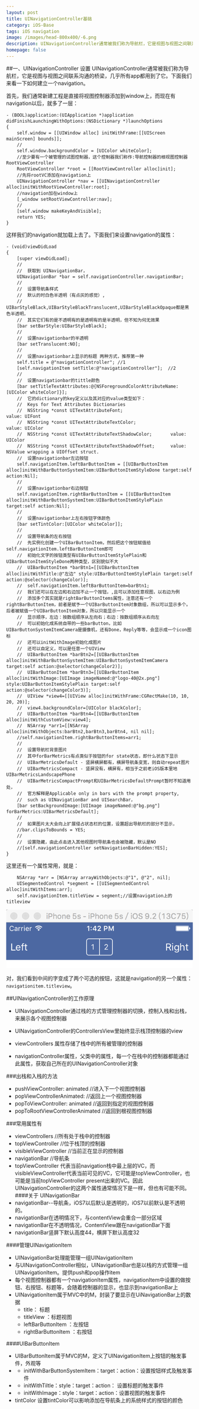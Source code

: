 ```yaml
---
layout: post
title: UINavigationController基础
category: iOS-Base
tags: iOS navigation
image: /images/head-800x400/-6.png
description: UINavigationController通常被我们称为导航栏，它是视图与视图之间联系沟通的桥梁，几乎所有app都用到了它。这里记录下它的基本使用.
homepage: false
---
```


<!--more-->

##一、UINavigationController 设置
UINavigationController通常被我们称为导航栏，它是视图与视图之间联系沟通的桥梁，几乎所有app都用到了它。下面我们来看一下如何建立一个navigation。

首先，我们通常新建工程是直接将视图控制器添加到window上，而现在有navigation以后，就多了一层：

```objc AppDelegate.m
- (BOOL)application:(UIApplication *)application didFinishLaunchingWithOptions:(NSDictionary *)launchOptions  
{  
    self.window = [[UIWindow alloc] initWithFrame:[[UIScreen mainScreen] bounds]];  
	//
    self.window.backgroundColor = [UIColor whiteColor];  
    //至少要有一个被管理的试图控制器，这个控制器我们称作:导航控制器的根视图控制器RootViewController
    RootViewController *root = [[RootViewController alloc]init];  
    //先将rootVC添加在navigation上
    UINavigationController *nav = [[UINavigationController alloc]initWithRootViewController:root];
    //navigation加在window上      
    [_window setRootViewController:nav];  
    //
    [self.window makeKeyAndVisible];  
    return YES;  
}
```  

这样我们的navigation就加载上去了。下面我们来设置navigation的属性：

```objc
- (void)viewDidLoad  
{  
    [super viewDidLoad];  
    //
    //  获取到 UINavigationBar，
    UINavigationBar *bar = self.navigationController.navigationBar;
    //
    //  设置导航条样式
    //  默认的时白色半透明（有点灰的感觉）,
    //  UIBarStyleBlack,UIBarStyleBlackTranslucent,UIBarStyleBlackOpaque都是黑色半透明，
    //  其实它们有的是不透明有的是透明有的是半透明，但不知为何无效果
    [bar setBarStyle:UIBarStyleBlack];
    //
    //  设置navigationbar的半透明
    [bar setTranslucent:NO];
    //
    //  设置navigationbar上显示的标题 两种方式，推荐第一种 
    self.title = @"navigationController"; //1
    [self.navigationItem setTitle:@"navigationController"];  //2
    //
    //  设置navigationbar的tittle颜色
    [bar setTitleTextAttributes:@{NSForegroundColorAttributeName:[UIColor whiteColor]}];
    //  它的dictionary的key定义以及其对应的value类型如下：
    //  Keys for Text Attributes Dictionaries
	//  NSString *const UITextAttributeFont;                       value: UIFont
	//  NSString *const UITextAttributeTextColor;                 value: UIColor
	//  NSString *const UITextAttributeTextShadowColor;       value: UIColor
	//  NSString *const UITextAttributeTextShadowOffset;      value: NSValue wrapping a UIOffset struct.
    //  设置navigationbar左边按钮  
    self.navigationItem.leftBarButtonItem = [[UIBarButtonItem alloc]initWithBarButtonSystemItem:UIBarButtonItemStyleDone target:self action:Nil]; 
    // 
    //  设置navigationbar右边按钮 
    self.navigationItem.rightBarButtonItem = [[UIBarButtonItem alloc]initWithBarButtonSystemItem:UIBarButtonItemStylePlain target:self action:Nil]; 
    //  
    //  设置navigationbar上左右按钮字体颜色
    [bar setTintColor:[UIColor whiteColor]]; 
    //
    //  设置导航条的左右按钮
    //  先实例化创建一个UIBarButtonItem，然后把这个按钮赋值给self.navigationItem.leftBarButtonItem即可
    //  初始化文字的按钮类型有UIBarButtonItemStylePlain和UIBarButtonItemStyleDone两种类型，区别貌似不大
    //  UIBarButtonItem *barBtn1=[[UIBarButtonItem alloc]initWithTitle:@"左边" style:UIBarButtonItemStylePlain target:self action:@selector(changeColor)];
    //  self.navigationItem.leftBarButtonItem=barBtn1;
    //  我们还可以在左边和右边加不止一个按钮，,且可以添加任意视图，以右边为例
    //  添加多个其实就是rightBarButtonItems属性，注意还有一个rightBarButtonItem，前者是赋予一个UIBarButtonItem对象数组，所以可以显示多个。后者被赋值一个UIBarButtonItem对象，所以只能显示一个
    //  显示顺序，左边：按数组顺序从左向右；右边：按数组顺序从右向左
    //  可以初始化成系统自带的一些barButton，比如UIBarButtonSystemItemCamera是摄像机，还有Done，Reply等等，会显示成一个icon图标
    //  还可以initWithImage初始化成图片
    //  还可以自定义，可以是任意一个UIView
    //  UIBarButtonItem *barBtn2=[[UIBarButtonItem alloc]initWithBarButtonSystemItem:UIBarButtonSystemItemCamera target:self action:@selector(changeColor2)];
    //  UIBarButtonItem *barBtn3=[[UIBarButtonItem alloc]initWithImage:[UIImage imageNamed:@"logo-40@2x.png"] style:UIBarButtonItemStylePlain target:self action:@selector(changeColor3)];
    //  UIView *view4=[[UIView alloc]initWithFrame:CGRectMake(10, 10, 20, 20)];
    //  view4.backgroundColor=[UIColor blackColor];
    //  UIBarButtonItem *barBtn4=[[UIBarButtonItem alloc]initWithCustomView:view4];
    //  NSArray *arr1=[[NSArray alloc]initWithObjects:barBtn2,barBtn3,barBtn4, nil nil];
    //self.navigationItem.rightBarButtonItems=arr1;
    //
    //  设置导航栏背景图片
    //  其中forBarMetrics有点类似于按钮的for state状态，即什么状态下显示
    //  UIBarMetricsDefault - 竖屏横屏都有，横屏导航条变宽，则自动repeat图片
    //  UIBarMetricsCompact - 竖屏没有，横屏有，相当于之前老iOS版本里地UIBarMetricsLandscapePhone
    //  UIBarMetricsCompactPrompt和UIBarMetricsDefaultPrompt暂时不知道用处，
    //  官方解释是Applicable only in bars with the prompt property, 
    //  such as UINavigationBar and UISearchBar，
    [bar setBackgroundImage:[UIImage imageNamed:@"bg.png"] forBarMetrics:UIBarMetricsDefault];
    //
    //  如果图片太大会向上扩展侵占状态栏的位置，设置超出导航栏的部分不显示，
    //bar.clipsToBounds = YES;
	//
    //  设置隐藏，由此点击进入其他视图时导航条也会被隐藏，默认是NO
    //[self.navigationController setNavigationBarHidden:YES];
}
```

这里还有一个属性常用，就是：

```objc
	NSArray *arr = [NSArray arrayWithObjects:@"1", @"2", nil];  
    UISegmentedControl *segment = [[UISegmentedControl alloc]initWithItems:arr];  
    self.navigationItem.titleView = segment;//设置navigation上的titleview  
```


!["UISegmentedControl"](/images/2016/02/navigation.png "UISegmentedControl")

对，我们看到中间的字变成了两个可选的按钮，这就是navigation的另一个属性：`navigationitem.titleview`。


##UINavigationController的工作原理

* UINavigationController通过栈的方式管理控制器的切换，控制入栈和出栈，来展示各个视图控制器

* UINavigationController的ControllersView里始终显示栈顶控制器的view

* viewControllers 属性存储了栈中的所有被管理的控制器

* navigationController属性，父类中的属性，每一个在栈中的控制器都能通过此属性，获取自己所在的UINavigationController对象

###出栈和入栈的方法

* pushViewController: animated  //进入下一个视图控制器
* popViewControllerAnimated:  //返回上一个视图控制器
* popToViewController: animated //返回到指定的视图控制器
* popToRootViewControllerAnimated  //返回到根视图控制器

###常用属性有
* viewControllers  //所有处于栈中的控制器
* topViewController  //位于栈顶的控制器
* visibleViewController //当前正在显示的控制器
* navigationBar  //导航条
* topViewController 代表当前navigation栈中最上层的VC，而visibleViewController代表当前可见的VC，它可能是topViewController，也可能是当前topViewController present出来的VC。因此UINavigationController的这两个属性通常情况下是一样，但也有可能不同。
####关于 UINavigationBar
* navigationBar--导航条，iOS7以后默认是透明的，iOS7以前默认是不透明的。
* navigationBar在透明情况下，与contentView会重合一部分区域
* navigationBar在不透明情况，ContentView跟在navigationBar下面
* navigationBar竖屏下默认高度44，横屏下默认高度32


####管理UINavigationItem

* UINavigationBar处理能管理一组UINavigationItem
* 与UINavigationController相似，UINavigationBar也是以栈的方式管理一组UINavigationItem。提供push和pop操作item
* 每个视图控制器都有一个navigationItem属性，navigationItem中设置的做按钮、右按钮、标题等，会随着控制器的显示，也显示到navigationBar上
* UINavigationItem属于MVC中的M，封装了要显示在UiNavigationBar上的数据
	* title： 标题
	* titleView ：标题视图
	* leftBarButtonItem ：左按钮
	* rightBarButtonItem ：右按钮

####UIBarButtonItem
* UIBarButtonItem属于MVC的M，定义了UINavigationItem上按钮的触发事件，外观等
* - initWithBarButtonSystemItem：target：action：设置按钮样式及触发事件
* - initWithTiltle：style：target：action： 设置标题的触发事件
* - initWithImage：style：target：action：设置视图的触发事件
* tintColor  设置tintColor可以影响添加在导航条上的系统样式的按钮的颜色







